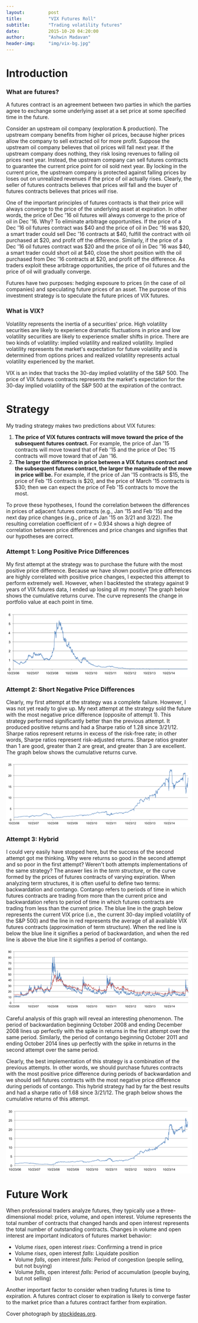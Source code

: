 ```yaml
---
layout:         post
title:          "VIX Futures Roll"
subtitle:       "Trading volatility futures"
date:           2015-10-20 04:20:00
author:         "Ashwin Madavan"
header-img:     "img/vix-bg.jpg"
---
```


# Introduction

### What are futures?
A futures contract is an agreement between two parties in which the parties agree to exchange some underlying asset at a set price at some specified time in the future.

Consider an upstream oil company (exploration & production). The upstream company benefits from higher oil prices, because higher prices allow the company to sell extracted oil for more profit. Suppose the upstream oil company believes that oil prices will fall next year. If the upstream company does nothing, they risk losing revenues to falling oil prices next year. Instead, the upstream company can sell futures contracts to guarantee the current price point for oil sold next year. By locking in the current price, the upstream company is protected against falling prices by loses out on unrealized revenues if the price of oil actually rises. Clearly, the seller of futures contracts believes that prices *will* fall and the buyer of futures contracts believes that prices *will* rise. 

One of the important principles of futures contracts is that their price will always converge to the price of the underlying asset at expiration. In other words, the price of Dec '16 oil futures will always converge to the price of oil in Dec '16. Why? To eliminate arbitrage opportunities. If the price of a Dec '16 oil futures contract was $40 and the price of oil in Dec '16 was $20, a smart trader could sell Dec '16 contracts at $40, fulfill the contract with oil purchased at $20, and profit off the difference. Similarly, if the price of a Dec '16 oil futures contract was $20 and the price of oil in Dec '16 was $40, a smart trader could short oil at $40, close the short position with the oil purchased from Dec '16 contracts at $20, and profit off the difference. As traders exploit these arbitrage opportunities, the price of oil futures and the price of oil will gradually converge. 

Futures have two purposes: hedging exposure to prices (in the case of oil companies) and speculating future prices of an asset. The purpose of this investment strategy is to speculate the future prices of VIX futures.

### What is VIX?
Volatility represents the inertia of a securities' price. High volatility securities are likely to experience dramatic fluctuations in price and low volatility securities are likely to experience smaller shifts in price. There are two kinds of volatility: implied volatility and realized volatility. Implied volatility represents the market's expectation for future volatility and is determined from options prices and realized volatility represents actual volatility experienced by the market.

VIX is an index that tracks the 30-day implied volatility of the S&P 500. The price of VIX futures contracts represents the market's expectation for the 30-day implied volatility of the S&P 500 at the expiration of the contract.

# Strategy
My trading strategy makes two predictions about VIX futures:

1. **The price of VIX futures contracts will move toward the price of the subsequent futures contract.** For example, the price of Jan '15 contracts will move toward that of Feb '15 and the price of Dec '15 contracts will move toward that of Jan '16. 
2. **The larger the difference in price between a VIX futures contract and the subsequent futures contract, the larger the magnitude of the move in price will be.** For example, if the price of Jan '15 contracts is $15, the price of Feb '15 contracts is $20, and the price of March '15 contracts is $30; then we can expect the price of Feb '15 contracts to move the most.

To prove these hypotheses, I found the correlation between the differences in prices of adjacent futures contracts (e.g., Jan '15 and Feb '15) and the next day price changes (e.g., price of Jan '15 on 3/21 and 3/22). The resulting correlation coefficient of r = 0.934 shows a high degree of correlation between price differences and price changes and signifies that our hypotheses are correct.

### Attempt 1: Long Positive Price Differences
My first attempt at the strategy was to purchase the future with the most positive price difference. Because we have shown positive price differences are highly correlated with positive price changes, I expected this attempt to perform extremely well. However, when I backtested the strategy against 9 years of VIX futures data, I ended up losing all my money! The graph below shows the cumulative returns curve. The curve represents the change in portfolio value at each point in time.

<img align="center" style="margin: 0 auto; display: block;" src="/img/vix-a1.png">

### Attempt 2: Short Negative Price Differences
Clearly, my first attempt at the strategy was a complete failure. However, I was not yet ready to give up. My next attempt at the strategy sold the future with the most negative price difference (opposite of attempt 1). This strategy performed significantly better than the previous attempt. It produced positive returns and had a Sharpe ratio of 1.28 since 3/21/12. Sharpe ratios represent returns in excess of the risk-free rate; in other words, Sharpe ratios represent risk-adjusted returns. Sharpe ratios greater than 1 are good, greater than 2 are great, and greater than 3 are excellent. The graph below shows the cumulative returns curve.

<img align="center" style="margin: 0 auto; display: block;" src="/img/vix-a2.png">

### Attempt 3: Hybrid
I could very easily have stopped here, but the success of the second attempt got me thinking. Why were returns so good in the second attempt and so poor in the first attempt? Weren't both attempts implementations of the same strategy? The answer lies in the *term structure*, or the curve formed by the prices of futures contracts of varying expiration. When analyzing term structures, it is often useful to define two terms: backwardation and contango. Contango refers to periods of time in which futures contracts are trading from more than the current price and backwardation refers to period of time in which futures contracts are trading from less than the current price. The blue line in the graph below represents the current VIX price (i.e., the current 30-day implied volatility of the S&P 500) and the line in red represents the average of all available VIX futures contracts (approximation of term structure). When the red line is below the blue line it signifies a period of backwardation, and when the red line is above the blue line it signifies a period of contango.

<img align="center" style="margin: 0 auto; display: block;" src="/img/vix-a3.png">

Careful analysis of this graph will reveal an interesting phenomenon. The period of backwardation beginning October 2008 and ending December 2008 lines up perfectly with the spike in returns in the first attempt over the same period. Similarly, the period of contango beginning October 2011 and ending October 2014 lines up perfectly with the spike in returns in the second attempt over the same period.

Clearly, the best implementation of this strategy is a combination of the previous attempts. In other words, we should purchase futures contracts with the most positive price difference during periods of backwardation and we should sell futures contracts with the most negative price difference during periods of contango. This hybrid strategy had by far the best results and had a sharpe ratio of 1.68 since 3/21/12. The graph below shows the cumulative returns of this attempt.

<img align="center" style="margin: 0 auto; display: block;" src="/img/vix-a4.png">

# Future Work
When professional traders analyze futures, they typically use a three-dimensional model: price, volume, and open interest. Volume represents the total number of contracts that changed hands and open interest represents the total number of outstanding contracts. Changes in volume and open interest are important indicators of futures market behavior:

* Volume *rises*, open interest *rises*: Confirming a trend in price
* Volume *rises*, open interest *falls*: Liquidate position
* Volume *falls*, open interest *falls*: Period of congestion (people selling, but not buying)
* Volume *falls*, open interest *falls*: Period of accumulation (people buying, but not selling)

Another important factor to consider when trading futures is time to expiration. A futures contract closer to expiration is likely to converge faster to the market price than a futures contract farther from expiration.

Cover photograph by [stockideas.org](http://www.stockideas.org/wp-content/uploads/2014/01/stocks-ranked-by-volatility.jpg).
